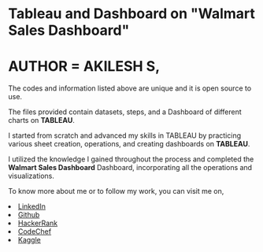 # Tableau and Dashboard on "Walmart Sales Dashboard"

# AUTHOR = AKILESH S,

The codes and information listed above are unique and it is open source to use.

The files provided contain datasets, steps, and a Dashboard of different charts on **TABLEAU**.

I started from scratch and advanced my skills in TABLEAU by practicing various sheet creation, operations, and creating dashboards on **TABLEAU**.

I utilized the knowledge I gained throughout the process and completed the **Walmart Sales Dashboard** Dashboard, incorporating all the operations and visualizations.

To know more about me or to follow my work, you can visit me on,

<li><a href="http://www.linkedin.com/in/Akilesh--S">LinkedIn</a> 
<li><a href="https://github.com/AkileshSaravanan">Github</a> 
<li><a href="https://www.hackerrank.com/Akilesh_RMS">HackerRank</a> 
<li><a href="https://www.codechef.com/users/akilesh_lays">CodeChef</a> 
<li><a href="https://www.kaggle.com/akilesh23">Kaggle</a> 
